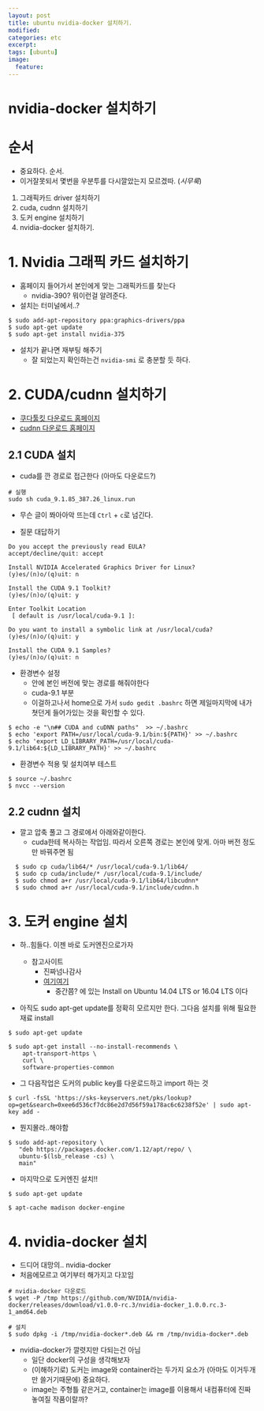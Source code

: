 ```yaml
---
layout: post
title: ubuntu nvidia-docker 설치하기.
modified:
categories: etc
excerpt:
tags: [ubuntu]
image:
  feature:
---
```


# nvidia-docker 설치하기

# 순서
- 중요하다. 순서.
- 이거잘못되서 몇번을 우분투를 다시깔았는지 모르겠따. (*시무룩*)

1. 그래픽카드 driver 설치하기
2. cuda, cudnn 설치하기
3. 도커 engine 설치하기
4. nvidia-docker 설치하기.

# 1. Nvidia 그래픽 카드 설치하기
- 홈페이지 들어가서 본인에게 맞는 그래픽카드를 찾는다
  - nvidia-390? 뭐이런걸 알려준다.
- 설치는 터미널에서..?

```
$ sudo add-apt-repository ppa:graphics-drivers/ppa
$ sudo apt-get update
$ sudo apt-get install nvidia-375
```

- 설치가 끝나면 재부팅 해주기
  - 잘 되었는지 확인하는건 ```nvidia-smi``` 로 충분할 듯 하다.

# 2. CUDA/cudnn 설치하기
- [쿠다툴킷 다운로드 홈페이지](https://developer.nvidia.com/cuda-downloads)
- [cudnn 다운로드 홈페이지](https://developer.nvidia.com/rdp/cudnn-download)

## 2.1 CUDA 설치
- cuda를 깐 경로로 접근한다 (아마도 다운로드?)

```
# 실행
sudo sh cuda_9.1.85_387.26_linux.run
```

- 무슨 글이 쫘아아악 뜨는데 ```Ctrl``` + ```c```로 넘긴다.

- 질문 대답하기

```
Do you accept the previously read EULA?
accept/decline/quit: accept

Install NVIDIA Accelerated Graphics Driver for Linux?
(y)es/(n)o/(q)uit: n

Install the CUDA 9.1 Toolkit?  
(y)es/(n)o/(q)uit: y

Enter Toolkit Location  
 [ default is /usr/local/cuda-9.1 ]:

Do you want to install a symbolic link at /usr/local/cuda?  
(y)es/(n)o/(q)uit: y

Install the CUDA 9.1 Samples?  
(y)es/(n)o/(q)uit: n

```

- 환경변수 설정
  - 안에 본인 버전에 맞는 경로를 해줘야한다
  - cuda-9.1 부분
  - 이걸하고나서 home으로 가서 ```sudo gedit .bashrc``` 하면 제일마지막에 내가 쳣던게 들어가있는 것을 확인할 수 있다.


```
$ echo -e "\n## CUDA and cuDNN paths"  >> ~/.bashrc
$ echo 'export PATH=/usr/local/cuda-9.1/bin:${PATH}' >> ~/.bashrc
$ echo 'export LD_LIBRARY_PATH=/usr/local/cuda-9.1/lib64:${LD_LIBRARY_PATH}' >> ~/.bashrc
```

- 환경변수 적용 및 설치여부 테스트

```
$ source ~/.bashrc
$ nvcc --version
```

## 2.2 cudnn 설치
- 깔고 압축 풀고 그 경로에서 아래와같이한다.
  - cuda한테 복사하는 작업임. 따라서 오른쪽 경로는 본인에 맞게. 아마 버전 정도만 바꿔주면 됨

```
  $ sudo cp cuda/lib64/* /usr/local/cuda-9.1/lib64/
  $ sudo cp cuda/include/* /usr/local/cuda-9.1/include/
  $ sudo chmod a+r /usr/local/cuda-9.1/lib64/libcudnn*
  $ sudo chmod a+r /usr/local/cuda-9.1/include/cudnn.h
```

# 3. 도커 engine 설치
- 하..힘들다. 이젠 바로 도커엔진으로가자
  - 참고사이트
    - 진짜넘나감사
    - [여기여기](https://docs.docker.com/cs-engine/1.12/#install-on-ubuntu-1404-lts-or-1604-lts)
      - 중간쯤? 에 있는 Install on Ubuntu 14.04 LTS or 16.04 LTS 이다

- 아직도 sudo apt-get update를 정확히 모르지만 한다. 그다음 설치를 위해 필요한 재료 install

```
$ sudo apt-get update

$ sudo apt-get install --no-install-recommends \
    apt-transport-https \
    curl \
    software-properties-common

```

- 그 다음작업은 도커의 public key를 다운로드하고 import 하는 것

```
$ curl -fsSL 'https://sks-keyservers.net/pks/lookup?op=get&search=0xee6d536cf7dc86e2d7d56f59a178ac6c6238f52e' | sudo apt-key add -
```

- 뭔지몰라..해야함

```
$ sudo add-apt-repository \
   "deb https://packages.docker.com/1.12/apt/repo/ \
   ubuntu-$(lsb_release -cs) \
   main"

 ```

 - 마지막으로 도커엔진 설치!!

```
$ sudo apt-get update

$ apt-cache madison docker-engine
```

# 4. nvidia-docker 설치
- 드디어 대망의.. nvidia-docker
- 처음에모르고 여기부터 해가지고 다꼬임

```
# nvidia-docker 다운로드
$ wget -P /tmp https://github.com/NVIDIA/nvidia-docker/releases/download/v1.0.0-rc.3/nvidia-docker_1.0.0.rc.3-1_amd64.deb

# 설치
$ sudo dpkg -i /tmp/nvidia-docker*.deb && rm /tmp/nvidia-docker*.deb
```

- nvidia-docker가 깔렷지만 다되는건 아님
  - 일단 docker의 구성을 생각해보자
  - (이해하기로) 도커는 image와 container라는 두가지 요소가 (아마도 이거두개만 쓸거기때문에) 중요하다.
  - image는 주형틀 같은거고, container는 image를 이용해서 내컴퓨터에 진짜 놓여질 작품이랄까?  
